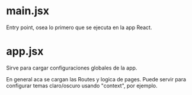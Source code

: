 # main.jsx
Entry point, osea lo primero que se ejecuta en la app React.


# app.jsx
Sirve para cargar configuraciones globales de la app.

En general aca se cargan las Routes y logica de pages. Puede servir para configurar temas claro/oscuro usando "context", por ejemplo.